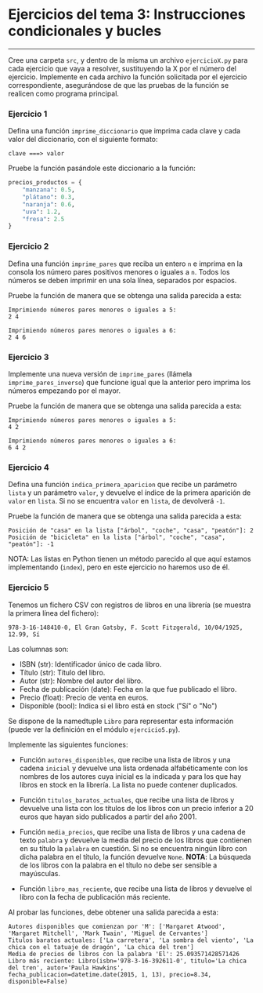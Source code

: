 # Ejercicios del tema 3: Instrucciones condicionales y bucles
---

Cree una carpeta ``src``, y dentro de la misma un archivo ``ejercicioX.py`` para cada ejercicio que vaya a resolver, sustituyendo la X por el número del ejercicio. Implemente en cada archivo la función solicitada por el ejercicio correspondiente, asegurándose de que las pruebas de la función se realicen como programa principal.


### Ejercicio 1
Defina una función ``imprime_diccionario`` que imprima cada clave y cada valor del diccionario, con el siguiente formato:
```
clave ===> valor
```

Pruebe la función pasándole este diccionario a la función: 
```python
precios_productos = {
    "manzana": 0.5,
    "plátano": 0.3,
    "naranja": 0.6,
    "uva": 1.2,
    "fresa": 2.5
}
```

### Ejercicio 2
Defina una función ``imprime_pares`` que reciba un entero ``n`` e imprima en la consola los número pares positivos menores o iguales a ``n``. Todos los números se deben imprimir en una sola línea, separados por espacios.

Pruebe la función de manera que se obtenga una salida parecida a esta:

```
Imprimiendo números pares menores o iguales a 5:
2 4 

Imprimiendo números pares menores o iguales a 6:
2 4 6
```


### Ejercicio 3
Implemente una nueva versión de ``imprime_pares`` (llámela ``imprime_pares_inverso``) que funcione igual que la anterior pero imprima los números empezando por el mayor.

Pruebe la función de manera que se obtenga una salida parecida a esta:
```
Imprimiendo números pares menores o iguales a 5:
4 2 

Imprimiendo números pares menores o iguales a 6:
6 4 2
```

### Ejercicio 4
Defina una función ``indica_primera_aparicion`` que recibe un parámetro ``lista`` y un parámetro ``valor``, y devuelve el índice de la primera aparición de ``valor`` en ``lista``. Si no se encuentra ``valor`` en ``lista``, de devolverá ``-1``.

Pruebe la función de manera que se obtenga una salida parecida a esta:
```
Posición de "casa" en la lista ["árbol", "coche", "casa", "peatón"]: 2
Posición de "bicicleta" en la lista ["árbol", "coche", "casa", "peatón"]: -1
```

NOTA: Las listas en Python tienen un método parecido al que aquí estamos implementando (``index``), pero en este ejercicio no haremos uso de él.


### Ejercicio 5
Tenemos un fichero CSV con registros de libros en una librería (se muestra la primera línea del fichero):

```
978-3-16-148410-0, El Gran Gatsby, F. Scott Fitzgerald, 10/04/1925, 12.99, Sí
```

Las columnas son:

* ISBN (str): Identificador único de cada libro.
* Título (str): Título del libro.
* Autor (str): Nombre del autor del libro.
* Fecha de publicación (date): Fecha en la que fue publicado el libro.
* Precio (float): Precio de venta en euros.
* Disponible (bool): Indica si el libro está en stock ("Sí" o "No")

Se dispone de la namedtuple ``Libro`` para representar esta información (puede ver la definición en el módulo ``ejercicio5.py``).

Implemente las siguientes funciones:

* Función ``autores_disponibles``, que recibe una lista de libros y una cadena ``inicial`` y devuelve una lista ordenada alfabéticamente con los nombres de los autores cuya inicial es la indicada y para los que hay libros en stock en la librería. La lista no puede contener duplicados.

* Función ``titulos_baratos_actuales``, que recibe una lista de libros y devuelve una lista con los títulos de los libros con un precio inferior a 20 euros que hayan sido publicados a partir del año 2001.

* Función ``media_precios``, que recibe una lista de libros y una cadena de texto ``palabra`` y devuelve la media del precio de los libros que contienen en su título la ``palabra`` en cuestión. Si no se encuentra ningún libro con dicha palabra en el título, la función devuelve ``None``. **NOTA**: La búsqueda de los libros con la palabra en el título no debe ser sensible a mayúsculas.

* Función ``libro_mas_reciente``, que recibe una lista de libros y devuelve el libro con la fecha de publicación más reciente.

Al probar las funciones, debe obtener una salida parecida a esta:

```
Autores disponibles que comienzan por 'M': ['Margaret Atwood', 'Margaret Mitchell', 'Mark Twain', 'Miguel de Cervantes']
Titulos baratos actuales: ['La carretera', 'La sombra del viento', 'La chica con el tatuaje de dragón', 'La chica del tren']
Media de precios de libros con la palabra 'El': 25.093571428571426
Libro más reciente: Libro(isbn='978-3-16-392611-0', titulo='La chica del tren', autor='Paula Hawkins', fecha_publicacion=datetime.date(2015, 1, 13), precio=8.34, disponible=False)
```